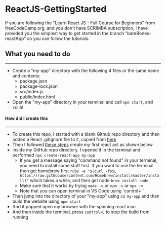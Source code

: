 # ReactJS-GettingStarted
 If you are following the "Learn React JS - Full Course for Beginners" from freeCodeCamp.org, and you don't have SCRIMBA subscription, I have provided you the simplest way to get started in the branch "bareBones-reactApp" so you can follow the tutorials.

## What you need to do
--------------------
* Create a "my-app" directory with the following 4 files or the same name and contents:
  * package.json
  * package-lock.json
  * src/index.js
  * public/index.html
* Open the "my-app" directory in your terminal and call `npm start`, and voilà!

#### How did I create this
--------------------
* To create this repo, I started with a blank Github repo directory and then added a React .gitignore file to it, copied from [here](https://github.com/facebook/react/blob/master/.gitignore)
* Then I followed [these steps](https://reactjs.org/docs/create-a-new-react-app.html#create-react-app) create my first react act as shown below
* Inside my GitHub repo directory, I opened it in the terminal and performed `npx create-react-app my-app`
  * If you get a message saying "command not found" in your terminal, you need to install some stuff first. If you want to use the terminal then get homebrew first `ruby -e "$(curl -fsSL https://raw.githubusercontent.com/Homebrew/install/master/install)"` which takes a while, and then get node `brew install node`
  * Make sure that it works by trying `node -v` or `npm -v` or `npx -v`
  * Note that you can open terminal in VS Code using `control+``
* Then jump into the directory of your "my-app" using `cd my-app` and then build the website using `npm start`
* And it popped open my browser with the spinning react icon.
* And then inside the terminal, press `control+C` to stop the build from running 